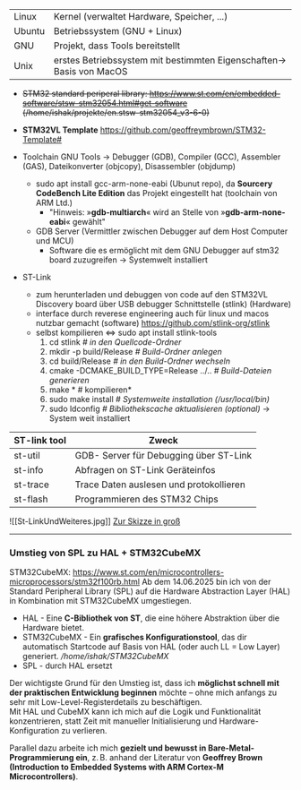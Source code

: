 |        |                                                                      |
| ------ | -------------------------------------------------------------------- |
| Linux  | Kernel (verwaltet Hardware, Speicher, ...)                           |
| Ubuntu | Betriebssystem (GNU + Linux)                                         |
| GNU    | Projekt, dass Tools bereitstellt                                     |
| Unix   | erstes Betriebssystem mit bestimmten Eigenschaften-> Basis von MacOS |
- ~~STM32 standard periperal library: https://www.st.com/en/embedded-software/stsw-stm32054.html#get-software (/home/ishak/projekte/en.stsw-stm32054_v3-6-0)~~
- **STM32VL Template** https://github.com/geoffreymbrown/STM32-Template#
 - Toolchain GNU Tools -> Debugger (GDB), Compiler (GCC), Assembler (GAS),  Dateikonverter (objcopy), Disassembler (objdump)
	- sudo apt install gcc-arm-none-eabi (Ubunut repo), da **Sourcery CodeBench Lite Edition** das Projekt eingestellt hat (toolchain von ARM Ltd.)
		- "Hinweis: »**gdb-multiarch**« wird an Stelle von »**gdb-arm-none-eabi**« gewählt"
	- GDB Server (Vermittler zwischen Debugger auf dem Host Computer und MCU)
		- Software die es ermöglicht mit dem GNU Debugger auf stm32 board zuzugreifen 
-> Systemwelt installiert

- ST-Link
	- zum herunterladen und debuggen von code auf den STM32VL Discovery board über USB debugger Schnittstelle (stlink) (Hardware)
	- interface durch reverese engineering auch für linux und macos nutzbar gemacht (software) https://github.com/stlink-org/stlink
	- selbst kompilieren <=> sudo apt install stlink-tools 
		 1. cd stlink          *# in den Quellcode-Ordner*
		 2. mkdir -p build/Release  *# Build-Ordner anlegen*
		 3. cd build/Release    *# in den Build-Ordner wechseln*
		 4. cmake -DCMAKE_BUILD_TYPE=Release ../..  *# Build-Dateien generieren*
		 5. make               * # kompilieren*
		 6. sudo make install   *# Systemweite installation (/usr/local/bin)*
		 7. sudo ldconfig       *# Bibliothekscache aktualisieren (optional)*
-> System weit installiert

| ST-link tool | Zweck                                   |
| ------------ | --------------------------------------- |
| st-util      | GDB- Server für Debugging über ST-Link  |
| st-info      | Abfragen on ST-Link Geräteinfos         |
| st-trace     | Trace Daten auslesen und protokollieren |
| st-flash     | Programmieren des STM32 Chips           |=====
![[St-LinkUndWeiteres.jpg]]
[Zur Skizze in groß](St-LinkUndWeiteres.jpg)

---

### Umstieg von SPL zu HAL + STM32CubeMX
STM32CubeMX: https://www.st.com/en/microcontrollers-microprocessors/stm32f100rb.html
Ab dem 14.06.2025 bin ich von der Standard Peripheral Library (SPL) auf die Hardware Abstraction Layer (HAL) in Kombination mit STM32CubeMX umgestiegen.

- HAL - Eine **C-Bibliothek von ST**, die eine höhere Abstraktion über die Hardware bietet.
- STM32CubeMX - Ein **grafisches Konfigurationstool**, das dir automatisch Startcode auf Basis von HAL (oder auch LL = Low Layer) generiert. */home/ishak/STM32CubeMX*
- SPL - durch HAL ersetzt


Der wichtigste Grund für den Umstieg ist, dass ich **möglichst schnell mit der praktischen Entwicklung beginnen** möchte – ohne mich anfangs zu sehr mit Low-Level-Registerdetails zu beschäftigen.  
Mit HAL und CubeMX kann ich mich auf die Logik und Funktionalität konzentrieren, statt Zeit mit manueller Initialisierung und Hardware-Konfiguration zu verlieren.

Parallel dazu arbeite ich mich **gezielt und bewusst in Bare-Metal-Programmierung ein**, z. B. anhand der Literatur von **Geoffrey Brown (Introduction to Embedded Systems with ARM Cortex-M Microcontrollers)**.